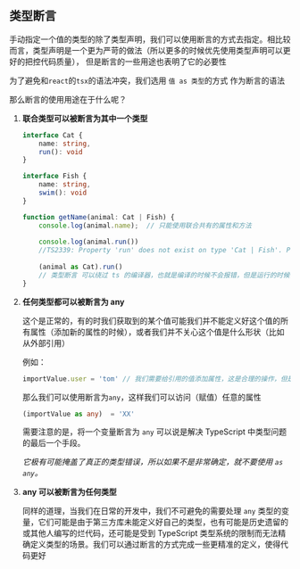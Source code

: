 ## 类型断言

手动指定一个值的类型的除了类型声明，我们可以使用断言的方式去指定。相比较而言，类型声明是一个更为严苛的做法（所以更多的时候优先使用类型声明可以更好的把控代码质量）， 但是断言的一些用途也表明了它的必要性



为了避免和`react`的`tsx`的语法冲突，我们选用 `值 as 类型`的方式 作为断言的语法



那么断言的使用用途在于什么呢？

1. **联合类型可以被断言为其中一个类型**

   ``` typescript
   interface Cat {
       name: string,
       run(): void
   }
   
   interface Fish {
       name: string,
       swim(): void
   }
   
   function getName(animal: Cat | Fish) {
       console.log(animal.name);  // 只能使用联合共有的属性和方法
       
       console.log(animal.run())
       //TS2339: Property 'run' does not exist on type 'Cat | Fish'. Property 'run' does not exist on type 'Fish'.
       
       (animal as Cat).run() 
       // 类型断言 可以绕过 ts 的编译器，也就是编译的时候不会报错，但是运行的时候依旧还是可能因为代码出现问题
   }
   ```


2. **任何类型都可以被断言为 any**

   这个是正常的，有的时我们获取到的某个值可能我们并不能定义好这个值的所有属性（添加新的属性的时候），或者我们并不关心这个值是什么形状（比如从外部引用）

   例如：

   ``` typescript
   importValue.user = 'tom' // 我们需要给引用的值添加属性，这是合理的操作，但是这样会被编译报错
   ```

   那么我们可以使用断言为`any`，这样我们可以访问（赋值）任意的属性

   ```typescript
   (importValue as any)  = 'XX'
   ```

   需要注意的是，将一个变量断言为 `any` 可以说是解决 TypeScript 中类型问题的最后一个手段。

   *它极有可能掩盖了真正的类型错误，所以如果不是非常确定，就不要使用 `as any`。*

3. **any 可以被断言为任何类型**

   同样的道理，当我们在日常的开发中，我们不可避免的需要处理 `any` 类型的变量，它们可能是由于第三方库未能定义好自己的类型，也有可能是历史遗留的或其他人编写的烂代码，还可能是受到 TypeScript 类型系统的限制而无法精确定义类型的场景。我们可以通过断言的方式完成一些更精准的定义，使得代码更好

   



